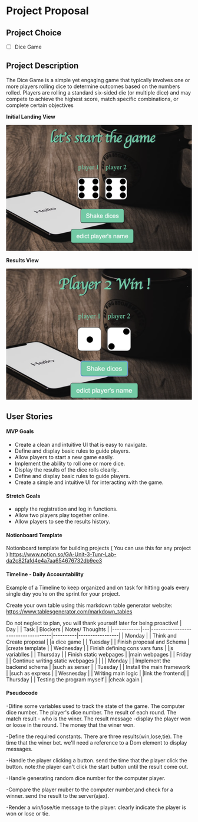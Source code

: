 # Project Proposal

## Project Choice 

- [ ] Dice Game

## Project Description 

The Dice Game is a simple yet engaging game that typically involves one or more players rolling dice to determine outcomes based on the numbers rolled. Players are rolling a standard six-sided die (or multiple dice) and may compete to achieve the highest score, match specific combinations, or complete certain objectives

**Initial Landing View**

![image](https://github.com/kevinsubmit/dice-game/blob/main/public/images/begin.png)

**Results View**

![image](https://github.com/kevinsubmit/dice-game/blob/main/public/images/result.png)

## User Stories

#### MVP Goals

- Create a clean and intuitive UI that is easy to navigate.
- Define and display basic rules to guide players.
- Allow players to start a new game easily.
- Implement the ability to roll one or more dice.
- Display the results of the dice rolls clearly..
- Define and display basic rules to guide players.
- Create a simple and intuitive UI for interacting with the game.

#### Stretch Goals

-  apply the registration and log in functions.
-  Allow two players play together online.
-  Allow players to see the results history.


#### Notionboard Template
Notionboard template for building projects ( You can use this for any project )
https://www.notion.so/GA-Unit-3-Tunr-Lab-da2c82fafd4e4a7aa654676732db9ee3

#### Timeline - Daily Accountability
Example of a Timeline to keep organized and on task for hitting goals every single day you’re on the sprint for your project.

Create your own table using this markdown table generator website:
https://www.tablesgenerator.com/markdown_tables

Do not neglect to plan, you will thank yourself later for being proactive!
| Day        |   | Task                               | Blockers | Notes/ Thoughts |
|------------|---|------------------------------------|----------|-----------------|
| Monday     |   | Think and Create proposal          |          |a dice game      |
| Tuesday    |   | Finish proposal and Schema         |          |create template  |
| Wednesday  |   | Finish defining cons vars funs     |          |js variablles    |
| Thursday   |   | Finish static webpages             |          |main  webpages   |
| Friday     |   | Continue writing  static webpages  |          |                 |
| Monday     |   | Implement the backend schema       |          |such as serser   |
| Tuesday    |   | Install the main framework         |          |such as express  |
| Wesnesday  |   | Writing main logic                 |          |link the frontend|
| Thursday   |   | Testing the program myself         |          |cheak again      |

#### Pseudocode
-Difine some variables used to track the state of the game.
 The computer dice number.
 The player's dice number.
 The result of each round.
 The match result - who is the winer.
 The result message -display the player won or loose in the round.
 The money that the winer won.
 
-Define the required constants.
 There are three results(win,lose,tie).
 The time that the winer bet.
 we'll need a reference to a Dom element to display messages.

-Handle the player clicking a button.
  send the time that the player click the button.
  note:the player can't click the start button until the result come out.

-Handle generating random dice number for the computer player.

-Compare the player muber to the computer number,and check for a winner.
 send the result to the server(ajax).

-Render a win/lose/tie message to the player.
 clearly indicate the player is won or lose or tie.

  

 

 
 
 
 
 





